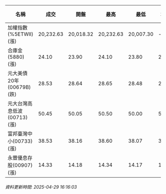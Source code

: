 | 名稱 | 成交 | 開盤 | 最高 | 最低 | 均價 | 成交金額(億) | 昨收 | 漲跌幅 | 漲跌 | 總量 | 昨量 | 振幅 |
| -------- | -------- | -------- | -------- |-------- | -------- | -------- |-------- |-------- |-------- | -------- | -------- |-------- |
|加權指數(%5ETWII) (漲)|20,232.63|20,018.32|20,232.63|20,007.30|-|2,391.80|20,034.41|0.99%|198.22|4,603,061|0|1.12%|
|合庫金(5880) (漲)|24.10|23.90|24.10|23.80|24.00|2.34|23.90|0.84%|0.20|9,762|4,259|1.26%|
|元大美債20年(00679B) (跌)|28.53|28.64|28.65|28.48|28.55|7.56|28.59|0.21%|0.06|26,476|39,502|0.59%|
|元大台灣高息低波(00713) (漲)|50.45|50.05|50.50|50.00|50.31|4.49|49.96|0.98%|0.49|8,927|9,046|1.00%|
|富邦臺灣中小(00733) (漲)|38.53|38.16|38.60|38.07|38.38|0.240|38.20|0.86%|0.33|624|835|1.39%|
|永豐優息存股(00907) (漲)|14.33|14.18|14.34|14.17|14.25|0.205|14.14|1.34%|0.19|1,438|1,053|1.20%|
###### 資料更新時間: 2025-04-29 16:16:03